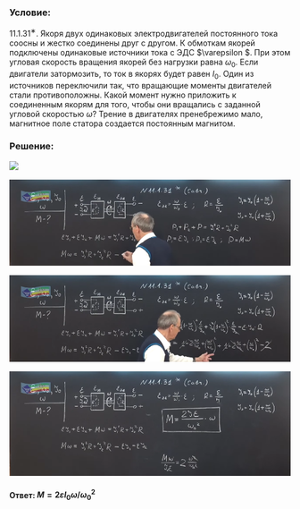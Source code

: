###  Условие:

$11.1.31^{∗}.$ Якоря двух одинаковых электродвигателей постоянного тока соосны и жестко соединены друг с другом. К обмоткам якорей подключены одинаковые источники тока с ЭДС $\varepsilon $. При этом угловая скорость вращения якорей без нагрузки равна $\omega_0$. Если двигатели затормозить, то ток в якорях будет равен $I_0$. Один из источников переключили так, что вращающие моменты двигателей стали противоположны. Какой момент нужно приложить к соединенным якорям для того, чтобы они вращались с заданной угловой скоростью $\omega$? Трение в двигателях пренебрежимо мало, магнитное поле статора создается постоянным магнитом.

###  Решение:

![](https://www.youtube.com/embed/7emEU2iezb0)

![|930x285, 80%](../../img/11.1.31/01.png)

![|930x286, 80%](../../img/11.1.31/02.png)

![|930x345, 80%](../../img/11.1.31/03.png)

#### Ответ: $M = 2 \varepsilon I_0\omega /\omega^2_0$